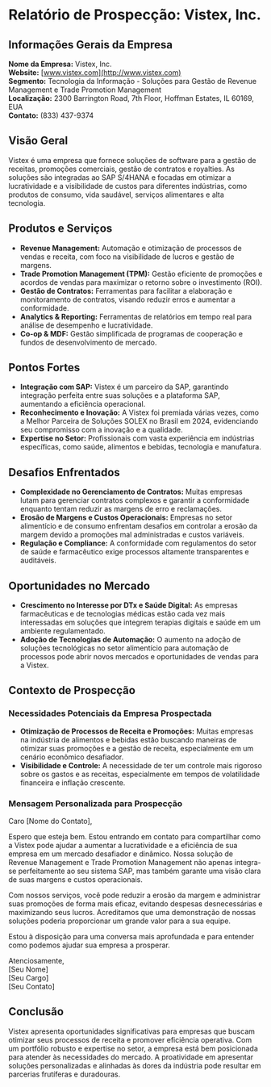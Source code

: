 # Relatório de Prospecção: Vistex, Inc.

## Informações Gerais da Empresa
**Nome da Empresa:** Vistex, Inc.  
**Website:** [www.vistex.com](http://www.vistex.com)  
**Segmento:** Tecnologia da Informação - Soluções para Gestão de Revenue Management e Trade Promotion Management  
**Localização:** 2300 Barrington Road, 7th Floor, Hoffman Estates, IL 60169, EUA  
**Contato:** (833) 437-9374

## Visão Geral
Vistex é uma empresa que fornece soluções de software para a gestão de receitas, promoções comerciais, gestão de contratos e royalties. As soluções são integradas ao SAP S/4HANA e focadas em otimizar a lucratividade e a visibilidade de custos para diferentes indústrias, como produtos de consumo, vida saudável, serviços alimentares e alta tecnologia.

## Produtos e Serviços
- **Revenue Management:** Automação e otimização de processos de vendas e receita, com foco na visibilidade de lucros e gestão de margens.
- **Trade Promotion Management (TPM):** Gestão eficiente de promoções e acordos de vendas para maximizar o retorno sobre o investimento (ROI).
- **Gestão de Contratos:** Ferramentas para facilitar a elaboração e monitoramento de contratos, visando reduzir erros e aumentar a conformidade.
- **Analytics & Reporting:** Ferramentas de relatórios em tempo real para análise de desempenho e lucratividade.
- **Co-op & MDF:** Gestão simplificada de programas de cooperação e fundos de desenvolvimento de mercado.

## Pontos Fortes
- **Integração com SAP:** Vistex é um parceiro da SAP, garantindo integração perfeita entre suas soluções e a plataforma SAP, aumentando a eficiência operacional.
- **Reconhecimento e Inovação:** A Vistex foi premiada várias vezes, como a Melhor Parceira de Soluções SOLEX no Brasil em 2024, evidenciando seu compromisso com a inovação e a qualidade.
- **Expertise no Setor:** Profissionais com vasta experiência em indústrias específicas, como saúde, alimentos e bebidas, tecnologia e manufatura.

## Desafios Enfrentados
- **Complexidade no Gerenciamento de Contratos:** Muitas empresas lutam para gerenciar contratos complexos e garantir a conformidade enquanto tentam reduzir as margens de erro e reclamações.
- **Erosão de Margens e Custos Operacionais:** Empresas no setor alimentício e de consumo enfrentam desafios em controlar a erosão da margem devido a promoções mal administradas e custos variáveis.
- **Regulação e Compliance:** A conformidade com regulamentos do setor de saúde e farmacêutico exige processos altamente transparentes e auditáveis.

## Oportunidades no Mercado
- **Crescimento no Interesse por DTx e Saúde Digital:** As empresas farmacêuticas e de tecnologias médicas estão cada vez mais interessadas em soluções que integrem terapias digitais e saúde em um ambiente regulamentado.
- **Adoção de Tecnologias de Automação:** O aumento na adoção de soluções tecnológicas no setor alimentício para automação de processos pode abrir novos mercados e oportunidades de vendas para a Vistex.

## Contexto de Prospecção
### Necessidades Potenciais da Empresa Prospectada
- **Otimização de Processos de Receita e Promoções:** Muitas empresas na indústria de alimentos e bebidas estão buscando maneiras de otimizar suas promoções e a gestão de receita, especialmente em um cenário econômico desafiador.
- **Visibilidade e Controle:** A necessidade de ter um controle mais rigoroso sobre os gastos e as receitas, especialmente em tempos de volatilidade financeira e inflação crescente.

### Mensagem Personalizada para Prospecção
Caro [Nome do Contato],

Espero que esteja bem. Estou entrando em contato para compartilhar como a Vistex pode ajudar a aumentar a lucratividade e a eficiência de sua empresa em um mercado desafiador e dinâmico. Nossa solução de Revenue Management e Trade Promotion Management não apenas integra-se perfeitamente ao seu sistema SAP, mas também garante uma visão clara de suas margens e custos operacionais.

Com nossos serviços, você pode reduzir a erosão da margem e administrar suas promoções de forma mais eficaz, evitando despesas desnecessárias e maximizando seus lucros. Acreditamos que uma demonstração de nossas soluções poderia proporcionar um grande valor para a sua equipe.

Estou à disposição para uma conversa mais aprofundada e para entender como podemos ajudar sua empresa a prosperar.

Atenciosamente,  
[Seu Nome]  
[Seu Cargo]  
[Seu Contato]

## Conclusão
Vistex apresenta oportunidades significativas para empresas que buscam otimizar seus processos de receita e promover eficiência operativa. Com um portfólio robusto e expertise no setor, a empresa está bem posicionada para atender às necessidades do mercado. A proatividade em apresentar soluções personalizadas e alinhadas às dores da indústria pode resultar em parcerias frutíferas e duradouras.